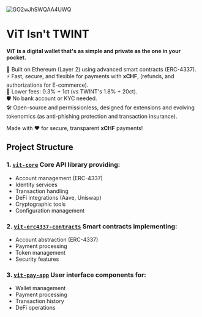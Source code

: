 ![GO2wJhSWQAA4UWQ](https://github.com/user-attachments/assets/7c17a070-3d37-4da3-bbdb-51c0fa485d34)

# ViT Isn't TWINT

**ViT is a digital wallet that's as simple and private as the one in your pocket.**

🔑 Built on Ethereum (Layer 2) using advanced smart contracts (ERC-4337).  <br/>
⚡ Fast, secure, and flexible for payments with **xCHF**, (refunds, and authorizations for E-commerce).  <br/>
💸 Lower fees: 0.3% + 1ct (vs TWINT's 1.8% + 20ct).  <br/>
🛡️ No bank account or KYC needed.  <br/>
🛠️ Open-source and permissionless, designed for extensions and evolving tokenomics (as anti-phishing protection and transaction insurance).<br/>

Made with ❤️ for secure, transparent **xCHF** payments!

## Project Structure

### 1. [`vit-core`](./packages/vit-core/) Core API library providing:
- Account management (ERC-4337)
- Identity services
- Transaction handling
- DeFi integrations (Aave, Uniswap)
- Cryptographic tools
- Configuration management

### 2. [`vit-erc4337-contracts`](./packages/vit-erc4337-contracts/) Smart contracts implementing:
- Account abstraction (ERC-4337)
- Payment processing
- Token management
- Security features

### 3. [`vit-pay-app`](./packages/vit-pay-app/) User interface components for:
- Wallet management
- Payment processing
- Transaction history
- DeFi operations

